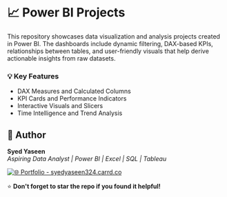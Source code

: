 # 📈 Power BI Projects

This repository showcases data visualization and analysis projects created in Power BI. 
The dashboards include dynamic filtering, DAX-based KPIs, relationships between tables, and user-friendly visuals that help derive actionable insights from raw datasets.

### 💡 Key Features
- DAX Measures and Calculated Columns
- KPI Cards and Performance Indicators
- Interactive Visuals and Slicers
- Time Intelligence and Trend Analysis

## 👤 Author

**Syed Yaseen**  
*Aspiring Data Analyst | Power BI | Excel | SQL | Tableau*

[![🌐 Portfolio - syedyaseen324.carrd.co](https://img.shields.io/badge/Visit-My%20Portfolio-blue?style=for-the-badge&logo=internet-explorer)](https://syedyaseen324.carrd.co/)

⭐ **Don't forget to star the repo if you found it helpful!**

